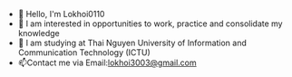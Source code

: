 - 👋 Hello, I'm Lokhoi0110
- 👀 I am interested in opportunities to work, practice and consolidate my knowledge
- 🌱 I am studying at Thai Nguyen University of Information and Communication Technology (ICTU)
- 📫Contact me via Email:lokhoi3003@gmail.com
